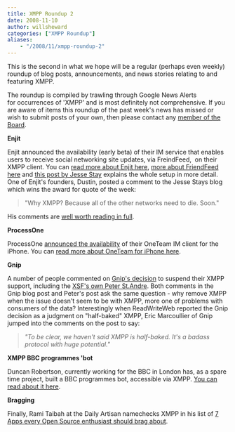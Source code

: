 ```yaml
---
title: XMPP Roundup 2
date: 2008-11-10
author: willsheward
categories: ["XMPP Roundup"]
aliases:
    - "/2008/11/xmpp-roundup-2"
---
```


This is the second in what we hope will be a regular (perhaps even weekly) roundup of blog posts, announcements, and news stories relating to and featuring XMPP.

The roundup is compiled by trawling through Google News Alerts for occurrences of 'XMPP' and is most definitely not comprehensive. If you are aware of items this roundup of the past week's news has missed or wish to submit posts of your own, then please contact any [member of the Board](/about/xmpp-standards-foundation#board).

**Enjit**

Enjit announced the availability (early beta) of their IM service that enables users to receive social networking site updates, via FreindFeed,  on their XMPP client. You can [read more about Enjit here](http://www.enjit.com/), [more about FriendFeed here](http://friendfeed.com/) and [this post by Jesse Stay](http://louisgray.disqus.com/louisgraycom_friendfeed_and_enjit_open_up_the_firehose_to_the_entire_social_web/trackback/) explains the whole setup in more detail. One of Enjit's founders, Dustin, posted a comment to the Jesse Stays blog which wins the award for quote of the week:

> "Why XMPP? Because all of the other networks need to die. Soon."

His comments are [well worth reading in full](http://www.louisgray.com/live/2008/11/friendfeed-and-enjit-open-up-firehose.html#comment-3556830).

**ProcessOne**

ProcessOne [announced the availability](http://www.mobileeurope.co.uk/news_wire/114255/ProcessOne_launches_'first'_business-class_instant_messaging_client_for_iPhone.html) of their OneTeam IM client for the iPhone. You can [read more about OneTeam for iPhone here](http://www.process-one.net/en/solutions/oneteam_iphone/).

**Gnip**

A number of people commented on [Gnip's decision](http://blog.gnipcentral.com/2008/11/03/winding-down-xmpp-for-now/) to suspend their XMPP support, including the [XSF's own Peter St.Andre](https://stpeter.im/?p=2351). Both comments in the Gnip blog post and Peter's post ask the same question - why remove XMPP when the issue doesn't seem to be with XMPP, more one of problems with consumers of the data? Interestingly when ReadWriteWeb reported the Gnip decision as a judgment on "half-baked" XMPP, Eric Marcoullier of Gnip jumped into the comments on the post to say:

> *"To be clear, we haven't said XMPP is half-baked. It's a badass 
> protocol with huge potential."*

**XMPP BBC programmes 'bot**

Duncan Robertson, currently working for the BBC in London has, as a spare time project, built a BBC programmes bot, accessible via XMPP. [You can read about it here](http://whomwah.com/2008/11/02/bbc-programmes-via-instant-messenger/).

**Bragging**

Finally, Rami Taibah at the Daily Artisan namechecks XMPP in his list of [7 Apps every Open Source enthusiast should brag about](http://www.dailyartisan.com/news/7-apps-every-open-source-enthusiast-should-brag-about/).
